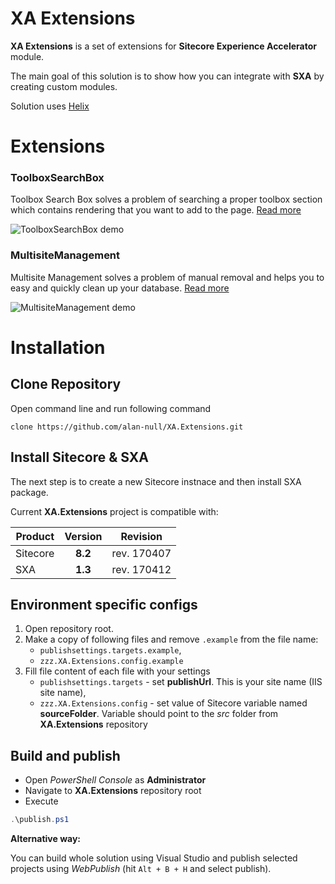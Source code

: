 # XA Extensions
**XA Extensions** is a set of extensions for **Sitecore Experience Accelerator** module.

The main goal of this solution is to show how you can integrate with **SXA** by creating custom modules.

Solution uses [Helix](http://helix.sitecore.net/)

# Extensions
### ToolboxSearchBox
Toolbox Search Box solves a problem of searching a proper toolbox section which contains rendering that you want to add to the page.
[Read more](https://alan-null.github.io/2017/05/sxa-toolbox-searchbox)

![ToolboxSearchBox demo](https://alan-null.github.io/images/posts/sxa-toolbox-searchbox/demo.gif)


### MultisiteManagement

Multisite Management solves a problem of manual removal and helps you to easy and quickly clean up your database.
[Read more](https://alan-null.github.io/2017/05/sxa-multisite-management)

![MultisiteManagement demo](https://alan-null.github.io/images/posts/sxa-multisite-management/demo.gif)

# Installation
## Clone Repository
Open command line and run following command
```
clone https://github.com/alan-null/XA.Extensions.git
```
## Install Sitecore & SXA
The next step is to create a new Sitecore instnace and then install SXA package.

Current **XA.Extensions** project is compatible with:

| Product   |      Version      |  Revision |
|----------|:-------------:|:------:|
| Sitecore |  **8.2** | rev. 170407 |
| SXA  |  **1.3** | rev. 170412 |


## Environment specific configs

1. Open repository root.
2. Make a copy of following files and remove `.example` from the file name:
   * `publishsettings.targets.example`,
   * `zzz.XA.Extensions.config.example`
3. Fill file content of each file with your settings
   * `publishsettings.targets` - set **publishUrl**. This is your site name (IIS site name),
   * `zzz.XA.Extensions.config` - set value of Sitecore variable named **sourceFolder**. Variable should point to the *src* folder from **XA.Extensions** repository


## Build and publish
- Open *PowerShell Console* as **Administrator**
- Navigate to **XA.Extensions** repository root
- Execute

 ```powershell
.\publish.ps1
```

**Alternative way:**

You can build whole solution using Visual Studio and publish selected projects using *WebPublish* (hit `Alt + B + H` and select publish).